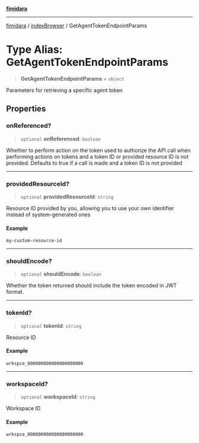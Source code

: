 [**fimidara**](../../README.md)

***

[fimidara](../../modules.md) / [indexBrowser](../README.md) / GetAgentTokenEndpointParams

# Type Alias: GetAgentTokenEndpointParams

> **GetAgentTokenEndpointParams** = `object`

Parameters for retrieving a specific agent token

## Properties

### onReferenced?

> `optional` **onReferenced**: `boolean`

Whether to perform action on the token used to authorize the API call when performing actions on tokens and a token ID or provided resource ID is not provided. Defaults to true if a call is made and a token ID is not provided

***

### providedResourceId?

> `optional` **providedResourceId**: `string`

Resource ID provided by you, allowing you to use your own identifier instead of system-generated ones

#### Example

```
my-custom-resource-id
```

***

### shouldEncode?

> `optional` **shouldEncode**: `boolean`

Whether the token returned should include the token encoded in JWT format.

***

### tokenId?

> `optional` **tokenId**: `string`

Resource ID

#### Example

```
wrkspce_000000000000000000000
```

***

### workspaceId?

> `optional` **workspaceId**: `string`

Workspace ID

#### Example

```
wrkspce_000000000000000000000
```
